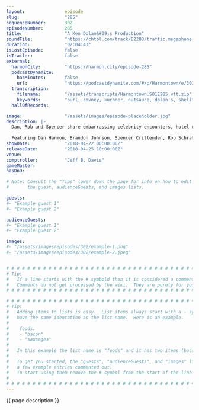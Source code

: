 ```yaml
---
layout:               episode
slug:                 "285"
sequenceNumber:       302
episodeNumber:        285
title:                "A Ken Dolan&#39;s Production"
soundFile:            "https://chtbl.com/track/E2288/traffic.megaphone.fm/STA2909477626.mp3?updated=1596661474"
duration:             "02:04:43"
isLostEpisode:        false
isTrailer:            false
external:
  harmonCity:         "https://harmon.city/episode-285"
  podcastDynamite:
    hasMinutes:       false
    url:              "https://podcastdynamite.com/#/p/Harmontown/e/302/285"
  transcription:
    filename:         "/assets/transcripts/Harmontown.S01E285.vtt.zip"
    keywords:         "burl, covney, kuchner, nutsauce, dolan's, shellfish, bu, punked, lebron, proton, capes, zorro, milton, apron, romans, saturdays, condolences, brando, majors, mckinney, reduction, cork, quip, vereen, boil"
  hallOfRecords:      

image:                "/assets/images/episode-placeholder.jpg"
description: |-
  Dan, Rob and Spencer share embarrassing celebrity encounters, hotel room trashing and poop stories. Steve has a problem with the violence in shellfish.
  
  Featuring Dan Harmon, Brandon Johnson, Spencer Crittenden, Rob Schrab, DeMorge Brown and Steve Levy.
showDate:             "2018-04-22 00:00:00Z"
releaseDate:          "2018-04-25 10:00:00Z"
venue:                
comptroller:          "Jeff B. Davis"
gameMaster:           
hasDnD:               

# Note: Consult the "Tips" lower down the page for info on how to edit
#       the guest, audienceGuests, and images lists.

guests:
#- "Example guest 1"
#- "Example guest 2"

audienceGuests:
#- "Example guest 1"
#- "Example guest 2"

images:
#- "/assets/images/episodes/302/example-1.png"
#- "/assets/images/episodes/302/example-2.jpeg"


# # # # # # # # # # # # # # # # # # # # # # # # # # # # # # # # # # # # # # # # # # # # #
# Tip!
#   If a line starts with the # symbold then it is considered a comment.
#   Comments do not get processed by the wiki.  They are purely for your information.
# # # # # # # # # # # # # # # # # # # # # # # # # # # # # # # # # # # # # # # # # # # # #

# # # # # # # # # # # # # # # # # # # # # # # # # # # # # # # # # # # # # # # # # # # # #
# Tip!
#   Adding items to lists is easy.  List items always start with a - symbol and have
#   have the same identation as the list name.  Here is an example.
#
#    foods:
#    - "bacon"
#    - "sausages"
#
#   In this example the list name is "foods" and it has two items (bacon, and sausages).
#
#   To get you started, the "guests", "audienceGuests", and "images" lists below have
#   a few example entries commented out.
#   To start using them remove the # symbol from the start of the line.
#
# # # # # # # # # # # # # # # # # # # # # # # # # # # # # # # # # # # # # # # # # # # # #
---
```


<!-- The episode description will be rendered here -->
{{ page.description }}

<!-- Add your content BELOW here -->
<!-- vvvvvvvvvvvvvvvvvvvvvvvvvvv -->




<!-- ^^^^^^^^^^^^^^^^^^^^^^^^^^^ -->
<!-- Add your content ABOVE here -->

<!-- The episode gallery will be rendered here -->